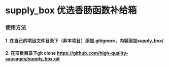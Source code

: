# supply_box 优选香肠函数补给箱
### 使用方法
#### 1. 在自己的项目文件目录下（非本项目）添加.gitignore，内容添加supply_box/
#### 2. 在项目目录下git clone https://github.com/high-quality-sausages/supply_box.git
